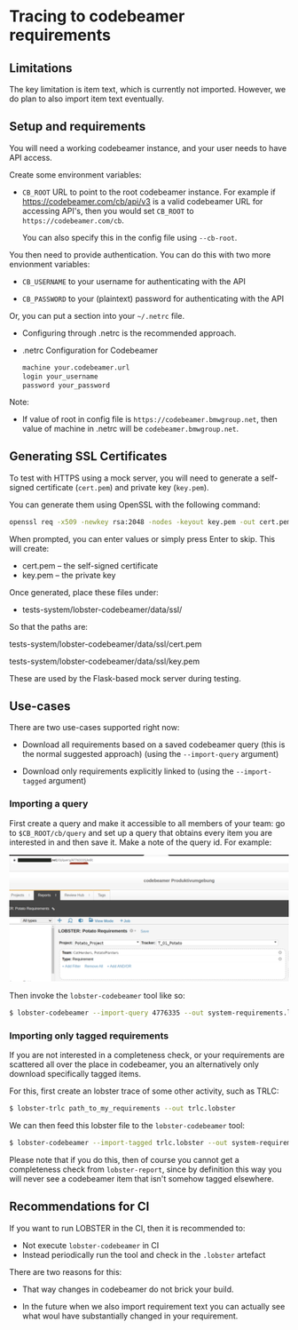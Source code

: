 # Tracing to codebeamer requirements

## Limitations

The key limitation is item text, which is currently not
imported. However, we do plan to also import item text eventually.

## Setup and requirements

You will need a working codebeamer instance, and your user needs to
have API access.

Create some environment variables:

* `CB_ROOT` URL to point to the root codebeamer instance. For
  example if https://codebeamer.com/cb/api/v3 is a valid codebeamer URL for 
  accessing API's, then you would set `CB_ROOT` to `https://codebeamer.com/cb`.

  You can also specify this in the config file using `--cb-root`.

You then need to provide authentication. You can do this with two more
envionment variables:

* `CB_USERNAME` to your username for authenticating with the API

* `CB_PASSWORD` to your (plaintext) password for authenticating with
  the API

Or, you can put a section into your `~/.netrc` file.

- Configuring through .netrc is the recommended approach.

* .netrc Configuration for Codebeamer

  ```.netrc
  machine your.codebeamer.url
  login your_username
  password your_password
  ```
Note:
- If value of root in config file is `https://codebeamer.bmwgroup.net`, then value of
  machine in .netrc will be `codebeamer.bmwgroup.net`.

## Generating SSL Certificates

To test with HTTPS using a mock server, you will need to generate a self-signed certificate (`cert.pem`) and private key (`key.pem`).

You can generate them using OpenSSL with the following command:

```bash
openssl req -x509 -newkey rsa:2048 -nodes -keyout key.pem -out cert.pem -days 365
```
When prompted, you can enter values or simply press Enter to skip. This will create:

- cert.pem – the self-signed certificate
- key.pem – the private key

Once generated, place these files under:

- tests-system/lobster-codebeamer/data/ssl/

So that the paths are:

tests-system/lobster-codebeamer/data/ssl/cert.pem

tests-system/lobster-codebeamer/data/ssl/key.pem

These are used by the Flask-based mock server during testing.

## Use-cases

There are two use-cases supported right now:

* Download all requirements based on a saved codebeamer query (this is
  the normal suggested approach) (using the `--import-query` argument)

* Download only requirements explicitly linked to (using the
  `--import-tagged` argument)

### Importing a query

First create a query and make it accessible to all members of your
team: go to `$CB_ROOT/cb/query` and set up a query that obtains every
item you are interested in and then save it. Make a note of the query
id. For example:

![Example Query](cb_lobster_query.png)

Then invoke the `lobster-codebeamer` tool like so:

```bash
$ lobster-codebeamer --import-query 4776335 --out system-requirements.lobster
```
### Importing only tagged requirements

If you are not interested in a completeness check, or your
requirements are scattered all over the place in codebeamer, you an
alternatively only download specifically tagged items.

For this, first create an lobster trace of some other activity, such
as TRLC:

```bash
$ lobster-trlc path_to_my_requirements --out trlc.lobster
```

We can then feed this lobster file to the `lobster-codebeamer` tool:

```bash
$ lobster-codebeamer --import-tagged trlc.lobster --out system-requirements.lobster
```

Please note that if you do this, then of course you cannot get a
completeness check from `lobster-report`, since by definition this way
you will never see a codebeamer item that isn't somehow tagged
elsewhere.

## Recommendations for CI

If you want to run LOBSTER in the CI, then it is recommended to:

* Not execute `lobster-codebeamer` in CI
* Instead periodically run the tool and check in the `.lobster`
  artefact

There are two reasons for this:

* That way changes in codebeamer do not brick your build.

* In the future when we also import requirement text you can actually
  see what woul have substantially changed in your requirement.
